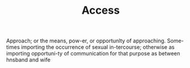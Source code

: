 ---
title: Access
permalink: "/definitions/access.html"
body: Approach; or the means, pow-er, or opportunlty of approaching. Some-times importing
  the occurrence of sexual in-tercourse; otherwise as importing opportuni-ty of communication
  for that purpose as between hnsband and wife
published_at: '2018-07-07'
layout: post
---